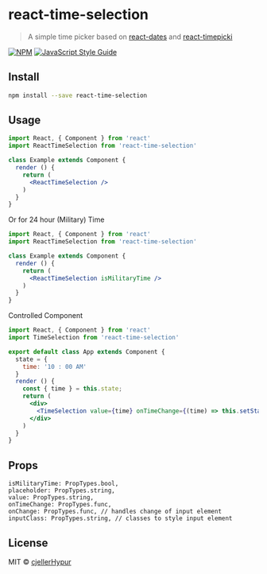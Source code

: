 # react-time-selection

> A simple time picker based on [react-dates](https://github.com/airbnb/react-dates) and [react-timepicki](https://github.com/senthilraj/react-timepicki)

[![NPM](https://img.shields.io/npm/v/react-time-selection.svg)](https://www.npmjs.com/package/react-time-selection) [![JavaScript Style Guide](https://img.shields.io/badge/code_style-airbnb-brightgreen.svg)](https://github.com/airbnb/javascript)

## Install

```bash
npm install --save react-time-selection
```

## Usage

```jsx
import React, { Component } from 'react'
import ReactTimeSelection from 'react-time-selection'

class Example extends Component {
  render () {
    return (
      <ReactTimeSelection />
    )
  }
}
```

Or for 24 hour (Military) Time

```jsx
import React, { Component } from 'react'
import ReactTimeSelection from 'react-time-selection'

class Example extends Component {
  render () {
    return (
      <ReactTimeSelection isMilitaryTime />
    )
  }
}
```

Controlled Component

```jsx
import React, { Component } from 'react'
import TimeSelection from 'react-time-selection'

export default class App extends Component {
  state = {
    time: '10 : 00 AM'
  }
  render () {
    const { time } = this.state;
    return (
      <div>
        <TimeSelection value={time} onTimeChange={(time) => this.setState({time})} />
      </div>
    )
  }
}

```

## Props

```
isMilitaryTime: PropTypes.bool,
placeholder: PropTypes.string,
value: PropTypes.string,
onTimeChange: PropTypes.func,
onChange: PropTypes.func, // handles change of input element
inputClass: PropTypes.string, // classes to style input element
```

## License

MIT © [cjellerHypur](https://github.com/cjellerHypur)
